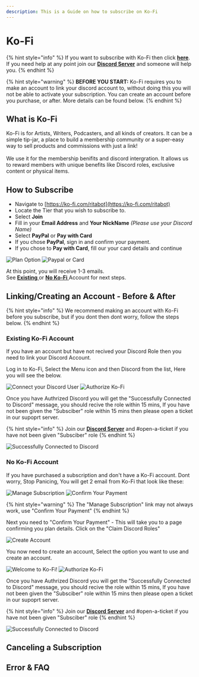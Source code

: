 ```yaml
---
description: This is a Guide on how to subscribe on Ko-Fi
---
```


# Ko-Fi



{% hint style="info" %}
If you want to subscribe with Ko-Fi then click [**here**](https://ko-fi.com/ritabot). \
If you need help at any point join our [**Discord Server**](https://discord.gg/mgNR64R) and someone will help you.
{% endhint %}

{% hint style="warning" %}
**BEFORE YOU START:** Ko-Fi requires you to make an account to link your discord account to, without doing this you will not be able to activate your subscription. You can create an account before you purchase, or after. More details can be found below.
{% endhint %}

## What is Ko-Fi

Ko-Fi is for Artists, Writers, Podcasters, and all kinds of creators. It can be a simple tip-jar, a place to build a membership community or a super-easy way to sell products and commissions with just a link!\
\
We use it for the membership benifits and discord intergration. It allows us to reward members with unique benefits like Discord roles, exclusive content or physical items.

## How to Subscribe

* Navigate to [https://ko-fi.com/ritabot](https://ko-fi.com/ritabot)
* Locate the Tier that you wish to subscribe to.
* Select **Join**
* Fill in your **Email Address** and **Your NickName** _(Please use your Discord Name)_
* Select **PayPal** or **Pay with Card**
* If you chose **PayPal**, sign in and confirm your payment.
* If you chose to **Pay with Card**, fill our your card details and continue

![Plan Option](<../../.gitbook/assets/image (10).png>) ![Paypal or Card](<../../.gitbook/assets/image (13).png>)

At this point, you will receive 1-3 emails. \
See [**Existing** ](method-1.md#if-you-have-made-an-account-on-ko-fi-already.)or [**No Ko-Fi** ](method-1.md#if-you-have-purchased-a-subscription-and-dont-have-a-ko-fi-account.)Account for next steps.

## Linking/Creating an Account - Before & After

{% hint style="info" %}
We recommend making an account with Ko-Fi before you subscribe, but if you dont then dont worry, follow the steps below.
{% endhint %}

### Existing Ko-Fi Account

If you have an account but have not recived your Discord Role then you need to link your Discord Account.&#x20;

Log in to Ko-Fi, Select the Menu icon and then Discord from the list, Here you will see the below.

![Connect your Discord User](<../../.gitbook/assets/Discord Auth.PNG>) ![Authorize Ko-Fi](../../.gitbook/assets/Discord.PNG)

Once you have Authrized Discord you will get the "Successfully Connected to Discord" message,  you should recive the role within 15 mins, If you have not been given the "Subsciber" role within 15 mins then please open a ticket in our supoprt server. &#x20;

{% hint style="info" %}
Join our [**Discord Server**](https://discord.gg/mgNR64R) and #open-a-ticket if you have not been given "Subsciber" role
{% endhint %}

![Successfully Connected to Discord](../../.gitbook/assets/Done.png)

### No Ko-Fi Account

If you have purchased a subscription and don't have a Ko-Fi account. Dont worry, Stop Panicing, You will get 2 email from Ko-Fi that look like these:

![Manage Subscription](../../.gitbook/assets/Manage.PNG) ![Confirm Your Payment](../../.gitbook/assets/Payment.PNG)

{% hint style="warning" %}
The "Manage Subscription" link may not always work, use "Confirm Your Payment"
{% endhint %}

Next you need to "Confirm Your Payment" - This will take you to a page confirming you plan details. Click on the "Claim Discord Roles"&#x20;

![Create Account](../../.gitbook/assets/unknown.png)

You now need to create an account, Select the option you want to use and create an account.&#x20;

![Welcome to Ko-Fi!](../../.gitbook/assets/Congrats.png) ![Authorize Ko-Fi](../../.gitbook/assets/Discord.PNG)

Once you have Authrized Discord you will get the "Successfully Connected to Discord" message,  you should recive the role within 15 mins, If you have not been given the "Subsciber" role within 15 mins then please open a ticket in our supoprt server. &#x20;

{% hint style="info" %}
Join our [**Discord Server**](https://discord.gg/mgNR64R) and #open-a-ticket if you have not been given "Subsciber" role
{% endhint %}

![Successfully Connected to Discord](../../.gitbook/assets/Done.png)

## Canceling a Subscription



## Error & FAQ

